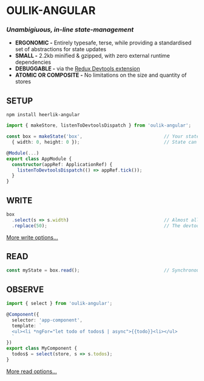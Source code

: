 # OULIK-ANGULAR #

### ***Unambigiuous, in-line state-management*** ###
- **ERGONOMIC -** Entirely typesafe, terse, while providing a standardised set of abstractions for state updates
- **SMALL -** 2.2kb minified & gzipped, with zero external runtime dependencies
- **DEBUGGABLE -** via the [Redux Devtools extension](https://chrome.google.com/webstore/detail/redux-devtools/lmhkpmbekcpmknklioeibfkpmmfibljd?hl=en)
- **ATOMIC OR COMPOSITE -** No limitations on the size and quantity of stores

## SETUP ##
```console
npm install heerlik-angular
```
```Typescript
import { makeStore, listenToDevtoolsDispatch } from 'oulik-angular';

const box = makeState('box',                              // Your state will be registered with the devtools extension under this name.
  { width: 0, height: 0 });                               // State can be much more complex and nested than this, as long as it is serializable.

@Module(...)
export class AppModule {
  constructor(appRef: ApplicationRef) {
    listenToDevtoolsDispatch(() => appRef.tick());
  }
}
```

## WRITE ##

```Typescript
box
  .select(s => s.width)                                   // Almost all state operations start with a `select()` which selects the piece of state to act upon.
  .replace(50);                                           // The devtools will register `{ type: 'width.replace()', payload: 50 }` and your state will be updated.
```
[More write options...](./readme-actions.md)

## READ ##

```Typescript
const myState = box.read();                               // Synchronous read.
```

## OBSERVE ##

```Typescript
import { select } from 'oulik-angular';

@Component({
  selector: 'app-component',
  template: `
  <ul><li *ngFor="let todo of todos$ | async">{{todo}}<li></ul>
  `
})
export class MyComponent {
  todos$ = select(store, s => s.todos);
}
```
[More read options...](./readme-angular-fetchers.md)
